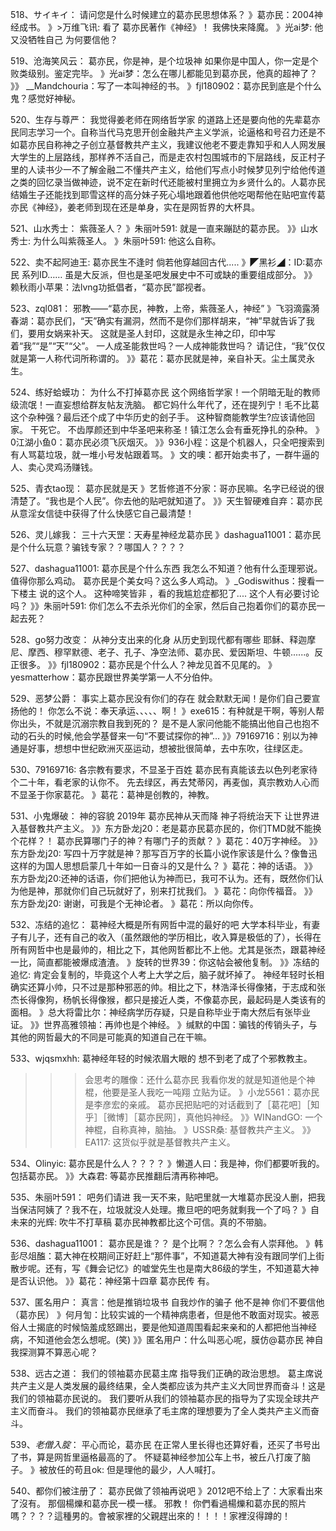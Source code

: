 518、サイキイ：  请问您是什么时候建立的葛亦民思想体系？
》葛亦民：2004神经成书。
》>万维飞讯: 看了 葛亦民著作《神经》！ 我佛快来降魔。
》光ai梦: 他又没牺牲自己 为何要信他？

519、沧海笑风云： 葛亦民，你是神，是个垃圾神
如果你是中国人，你一定是个败类级别。鉴定完毕。
》光ai梦：怎么在哪儿都能见到葛亦民，他真的超神了？
》》 __Mandchouria：写了一本叫神经的书。
》fjl180902：葛亦民到底是个什么鬼？感觉好神秘。

520、生存与尊严：   我觉得姜老师在网络哲学家
的道路上还是要向他的先辈葛亦民同志学习一个。自称当代马克思开创金融共产主义学派，论逼格和号召力还是不如葛亦民自称神之子创立基督教共产主义，我建议他老不要走靠知乎和人人网发展大学生的上层路线，那样养不活自己，而是走农村包围城市的下层路线，反正村子里的人读书少一不了解金融二不懂共产主义，给他们写点小时候梦见列宁给他传道之类的回忆录当做神迹，说不定在新时代还能被村里拥立为乡贤什么的。人葛亦民结婚生子还能找到耶雪这样的高分妹子死心塌地跟着他供他吃喝帮他在贴吧宣传葛亦民《神经》，姜老师到现在还是单身，实在是网哲界的大杯具。

521、山水秀士： 紫薇圣人？
》朱丽叶591: 就是一直来蹦跶的葛亦民。
》》山水秀士: 为什么叫紫薇圣人。
》朱丽叶591: 他这么自称。

522、卖不起阿迪王:   葛亦民生不逢时
倘若他穿越回古代.....
》◤黑衫◢：ID:葛亦民
系列ID……
虽是大反派，但也是圣吧发展史中不可或缺的重要组成部分。
》》赖秋雨小苹果：法lvng功抵倡者，“葛亦民”鄙视者。

523、zql081： 邪教——“葛亦民，神教，上帝，紫薇圣人，神经”
》飞羽滴露漪春湖：葛亦民们，“天”确实有漏洞，然而不是你们那样胡来，“神”早就告诉了我们，要用女娲来补天。
这就是圣人封印，这就是永生神之印，印中写着“我”“是”“天”“父”。
一人成圣能救世吗？一人成神能救世吗？
请记住，“我”仅仅就是第一人称代词所称谓的。
》》葛花：葛亦民就是神，亲自补天。尘土属灵永生。

524、练好蛤蟆功： 为什么不打掉葛亦民
这个网络哲学家！一个阴暗无耻的教师级流氓！一直妄想给群友帖友洗脑。
都它妈什么年代了，还在提列宁！毛不比葛这个杂种强？最后还个成了中华历史的刽子手。
这种智商能教学生?应该请他回家。
干死它。
不齿厚颜还到中华圣吧来称圣！镇江怎么会有垂死挣扎的杂种。
》0江湖小鱼0：葛亦民必须飞灰烟灭。
》》936小程：这是个机器人，只全吧搜索到有人骂葛垃圾，就一堆小号发帖跟着骂。
》文的噢：都开始卖书了，一群牛逼的人、卖心灵鸡汤赚钱。

525、青衣tao现：  葛亦民就是天
》艺哲修道不分家：哥亦民嘛。名字已经说的很清楚了。“我也是个人民”。你去他的贴吧就知道了。
》》天生智硬难自弃：葛亦民从意淫女信徒中获得了什么快感它自己最清楚！

526、灵儿嫁我： 三十六天罡：天寿星神经龙葛亦民
》dashagua11001：葛亦民是个什么玩意？骗钱专家？？哪国人？？？？

527、dashagua11001:   葛亦民是个什么东西
我怎么不知道？他有什么歪理邪说。值得你那么鸡动。
葛亦民是个美女吗？这么多人鸡动。
》_Godiswithus：搜看一下楼主 说的这个人。
这种啼笑皆非 ，看的我尴尬症都犯了....
这个人有必要讨论吗？
》》朱丽叶591: 你们怎么不去杀光你们的全家，然后自己抱着你们的葛亦民一起去死？

528、go努力改变： 从神分支出来的化身
从历史到现代都有哪些
耶稣、释迦摩尼、摩西、穆罕默德、老子、孔子、净空法师、葛亦民、爱因斯坦、牛顿......。反正很多。
》》fjl180902：葛亦民是个什么人？神龙见首不见尾的。
》yesmatterhow：葛亦民跟世界美学第一人不分伯仲。

529、恶梦公爵： 事实上葛亦民没有你们的存在
就会默默无闻！是你们自己要宣扬他的！
你怎么不说：奉天承运、、、、、啊！
》exe615：有种就是干啊，等别人帮你出头，不就是沉溺宗教自我到死的？
是不是人家问他能不能搞出他自己也抱不动的石头的时候,他会学基督来一句“不要试探你的神”...
》》79169716：别以为神通是好事，想想中世纪欧洲灭巫运动，想被批很简单，去中东吹，往绿区走。

530、79169716:   各宗教有要求，不显圣于百姓
葛亦民有真能该去以色列老家待个二十年，看老家的认你不。
先去绿区，再去梵蒂冈，再麦伽，真宗教劝人心而不显圣于你家葛花。
》葛花：葛神是创教的，神教。

531、小鬼爆破：  神的容貌
2019年 葛亦民神从天而降 神子将统治天下 让世界进入基督教共产主义。
》》东方卧龙j20：老是葛亦民葛亦民的，你们TMD就不能换个花样？！
葛亦民算哪门子的神？有哪门子的贡献？
》葛花：40万字神经。
》》东方卧龙j20: 写四十万字就是神？那写百万字的长篇小说作家该是什么？像鲁迅这样的为国人思想启蒙几十年如一日奋斗的又是什么？
》葛花：神的话语。
》》东方卧龙j20:还神的话语，你们把他认为神而已，我可不认为。还有，既然你们认为他是神，那就你们自己玩就好了，别来打扰我们。
》葛花：向你传福音。
》》东方卧龙j20: 谢谢，可我是个无神论者。
》葛花：所以向你传。

532、冻结的追忆：  葛神经大概是所有网哲中混的最好的吧
大学本科毕业，有妻子有儿子，还有自己的收入（虽然跟他的学历相比，收入算是极低的了），长得在所有网哲中也是最帅的，相比之下，其他网哲都比不上他。尤其是张杰，跟葛神经一比，简直都能被爆成渣渣。
》旋转的世界39：你这帖会被他复制。
》》冻结的追忆: 肯定会复制的，毕竟这个人考上大学之后，脑子就坏掉了。
神经年轻时长相确实还算小帅，只不过是那种邪恶的帅。相比之下，林浩泽长得像猪，于志成和张杰长得像狗，杨帆长得像猴，都只是接近人类，不像葛亦民，最起码是人类该有的面相。
》总大将雷比尔：神经病学历存疑，只是自称毕业于南大然后有张毕业证。
》》世界高雅领袖：再帅也是个神经。
》缄默的中国：骗钱的传销头子，与其他的网哲最大的不同是可能真的知道自己在干嘛。

533、wjqsmxhh:  葛神经年轻的时候浓眉大眼的
想不到老了成了个邪教教主。
>>>会思考的雕像：还什么葛亦民 我看你发的就是知道他是个神棍，他要是圣人我吃一吨翔 立贴为证。
》小龙5561：葛亦民是李彦宏的亲戚。
葛亦民把贴吧的对话截到了［葛花吧］［知乎］［微博］［葛亦民网］，真他妈神经。
》》WINandGO: 一个神棍，自称真神，脑抽。
》USSR桑: 基督教共产主义。
》》EA117: 这货似乎就是基督教共产主义。

534、Olinyic:  葛亦民是什么人？？？？
》懒道人曰：我是神，你们都要听我的。
包括葛亦民。
》》大森君: 等葛亦民推翻后清再称神吧。

535、朱丽叶591：  吧务们请进
我一天不来，贴吧里就一大堆葛亦民没人删，把我当保洁阿姨了？我不在，垃圾就没人处理。撒旦吧的吧务就剩我一个了吗？
》自未来的光辉: 吹牛不打草稿 葛亦民神教都比这个可信。真的不带脑。

536、dashagua11001：  葛亦民是谁？？
是个比啊？？怎么会有人崇拜他。
》韩彭尽俎醢：葛大神在校期间正好赶上“那件事”，不知道葛大神有没有跟同学们上街散步呢。还有，写《舞会记忆》的嘘堂先生也是南大86级的学生，不知道葛大神是否认识他。
》》葛花：神经第十四章 葛亦民传 有。

537、匿名用户：  真言：他是推销垃圾书
自我炒作的骗子 他不是神 你们不要信他（葛亦民）
》何月訇：比较实诚的一个精神病患者，但是他不敢面对现实。被恶俗人士揭底的时候恼羞成怒踢出，要是他知道周围看起来亲和的人都把他当神经病，不知道他会怎么想呢。(笑)
》》匿名用户：什么叫恶心呢，膜仿@葛亦民 神自我探测算不算恶心呢？

538、远古之道：  我们的领袖葛亦民葛主席
指导我们正确的政治思想。
葛主席说共产主义是人类发展的最终结果，全人类都应该为共产主义大同世界而奋斗！这是我们的领袖葛亦民说的。
我们要听从我们的领袖葛亦民的指导为了实现全球共产主义而奋斗。
我们的领袖葛亦民继承了毛主席的理想要为了全人类共产主义而奋斗。

539、_老僧入腚_：  平心而论，葛亦民
在正常人里长得也还算好看，还买了书号出了书，算是网哲里逼格最高的了。
怀疑葛神经参加公车上书，被丘八打废了脑子。
》被放任的苟且ok: 但是理他的最少，人人喊打。

540、都你们被注册了：  葛亦民做了领袖再说吧
》2012吧不给上了：大家看出來了沒有。
那個楊爍和葛亦民一模一樣。
邪教！
你們看過楊爍和葛亦民的照片嗎？？？？這種男的。會被家裡的父親趕出來的！！！！家裡沒得蹲的！